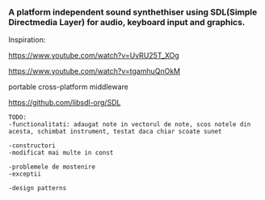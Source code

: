 ### A platform independent sound synthethiser using SDL(Simple Directmedia Layer) for audio, keyboard input and graphics.

Inspiration:

https://www.youtube.com/watch?v=UvRU25T_XOg

https://www.youtube.com/watch?v=tgamhuQnOkM

portable cross-platform middleware

https://github.com/libsdl-org/SDL



    TODO:
    -functionalitati: adaugat note in vectorul de note, scos notele din acesta, schimbat instrument, testat daca chiar scoate sunet

    -constructori
    -modificat mai multe in const

    -problemele de mostenire
    -exceptii

    -design patterns